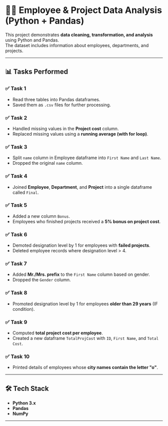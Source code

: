 # 👨‍💻 Employee & Project Data Analysis (Python + Pandas)

This project demonstrates **data cleaning, transformation, and analysis** using Python and Pandas.  
The dataset includes information about employees, departments, and projects.  

---

## 📊 Tasks Performed  

### ✅ Task 1  
- Read three tables into Pandas dataframes.  
- Saved them as `.csv` files for further processing.  

### ✅ Task 2  
- Handled missing values in the **Project cost** column.  
- Replaced missing values using a **running average (with for loop)**.  

### ✅ Task 3  
- Split `name` column in Employee dataframe into `First Name` and `Last Name`.  
- Dropped the original `name` column.  

### ✅ Task 4  
- Joined **Employee**, **Department**, and **Project** into a single dataframe called `Final`.  

### ✅ Task 5  
- Added a new column `Bonus`.  
- Employees who finished projects received a **5% bonus on project cost**.  

### ✅ Task 6  
- Demoted designation level by 1 for employees with **failed projects**.  
- Deleted employee records where designation level > 4.  

### ✅ Task 7  
- Added **Mr./Mrs. prefix** to the `First Name` column based on gender.  
- Dropped the `Gender` column.  

### ✅ Task 8  
- Promoted designation level by 1 for employees **older than 29 years** (IF condition).  

### ✅ Task 9  
- Computed **total project cost per employee**.  
- Created a new dataframe `TotalProjCost` with `ID`, `First Name`, and `Total Cost`.  

### ✅ Task 10  
- Printed details of employees whose **city names contain the letter "o"**.  

---

## 🛠️ Tech Stack  
- **Python 3.x**  
- **Pandas**  
- **NumPy**  

---
